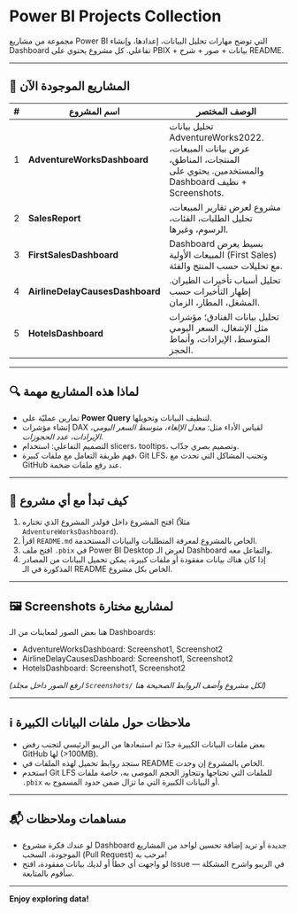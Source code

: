 # Power BI Projects Collection

مجموعة من مشاريع Power BI التي توضح مهارات تحليل البيانات، إعدادها، وإنشاء Dashboard تفاعلي. كل مشروع يحتوي على PBIX + بيانات + صور + شرح README.

---

## 📂 المشاريع الموجودة الآن

| # | اسم المشروع | الوصف المختصر |
|---|---------------|----------------|
| 1 | **AdventureWorksDashboard** | تحليل بيانات AdventureWorks2022. عرض بيانات المبيعات، المنتجات، المناطق، والمستخدمين. يحتوي على Dashboard نظيف + Screenshots. |
| 2 | **SalesReport** | مشروع لعرض تقارير المبيعات، تحليل الطلبات، الفئات، الرسوم، وغيرها. |
| 3 | **FirstSalesDashboard** | Dashboard بسيط يعرض المبيعات الأولية (First Sales) مع تحليلات حسب المنتج والفئة. |
| 4 | **AirlineDelayCausesDashboard** | تحليل أسباب تأخيرات الطيران. إظهار التأخيرات حسب المشغل، المطار، الزمان. |
| 5 | **HotelsDashboard** | تحليل بيانات الفنادق؛ مؤشرات مثل الإشغال، السعر اليومي المتوسط، الإيرادات، وأنماط الحجز. |

---

## 🔍 لماذا هذه المشاريع مهمة

- تمارين عمليّة على **Power Query** لتنظيف البيانات وتحويلها.  
- إنشاء مؤشرات DAX لقياس الأداء مثل: *معدل الإلغاء، متوسط السعر اليومي، الإيرادات، عدد الحجوزات*.  
- التصميم التفاعلي: استخدام slicers، tooltips، وتصميم بصري جذّاب.  
- فهم طريقة التعامل مع ملفات كبيرة، Git LFS، وتجنب المشاكل التي تحدث مع GitHub عند رفع ملفات ضخمة.

---

## 🚀 كيف تبدأ مع أي مشروع

1. افتح المشروع داخل فولدر المشروع الذي تختاره (مثلاً `AdventureWorksDashboard`).  
2. اقرأ `README.md` الخاص بالمشروع لمعرفة المتطلبات والبيانات المستخدمة.  
3. افتح ملف `.pbix` في Power BI Desktop لعرض الـ Dashboard والتفاعل معه.  
4. إذا كان هناك بيانات مفقودة أو ملفات كبيرة، يمكن تحميل البيانات من المصادر المذكورة في الـ README الخاص بكل مشروع.

---

## 🖼 Screenshots لمشاريع مختارة

هنا بعض الصور لمعاينات من الـ Dashboards:

- AdventureWorksDashboard: Screenshot1, Screenshot2  
- AirlineDelayCausesDashboard: Screenshot1, Screenshot2  
- HotelsDashboard: Screenshot1, Screenshot2  

*(ارفع الصور داخل مجلد `Screenshots/` لكل مشروع وأضف الروابط الصحيحة هنا)*

---

## ℹ️ ملاحظات حول ملفات البيانات الكبيرة

- بعض ملفات البيانات الكبيرة جدًا تم استبعادها من الريبو الرئيسي لتجنب رفض GitHub لها (>100MB).  
- ستجد روابط تحميل لهذه الملفات في README الخاص بالمشروع إن وجدت.  
- استخدم Git LFS للملفات التي تحتاجها وتتجاوز الحجم الموصى به، خاصة ملفات `.pbix` أو البيانات الكبيرة التي ما تزال ضمن حدود المسموح به.

---

## 📬 مساهمات وملاحظات

- لو عندك فكرة مشروع Dashboard جديدة أو تريد إضافة تحسين لواحد من المشاريع الموجودة، السحب (Pull Request) مرحب به!  
- لو واجهت أي خطأ أو لديك بيانات مفقودة، افتح Issue في الريبو واشرح المشكلة — سأقوم بالمتابعة.

---

**Enjoy exploring data!**
